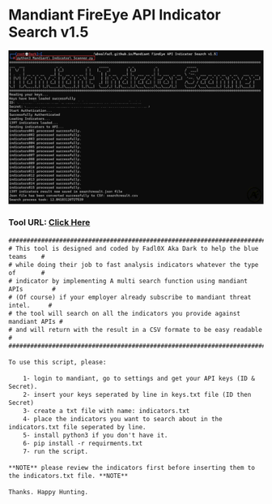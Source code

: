 # Mandiant FireEye API Indicator Search v1.5

![](https://raw.githubusercontent.com/Aboalfadl/aboalfadl.github.io/main/MISTool.png)

### Tool URL: [Click Here](https://github.com/Aboalfadl/aboalfadl.github.io/releases/download/MandiantScannerPython/Mandiant.FireEye.API.Indicator.Search.v1.5.zip)

	################################################################################
	# This tool is designed and coded by Fadl0X Aka Dark to help the blue teams    #
	# while doing their job to fast analysis indicators whatever the type of       # 
	# indicator by implementing A multi search function using mandiant APIs        #
	# (Of course) if your employer already subscribe to mandiant threat intel.     #
	# the tool will search on all the indicators you provide against mandiant APIs # 
	# and will return with the result in a CSV formate to be easy readable         #
	################################################################################                 
	
	To use this script, please:
	
	    1- login to mandiant, go to settings and get your API keys (ID & Secret).
	    2- insert your keys seperated by line in keys.txt file (ID then Secret)
	    3- create a txt file with name: indicators.txt
	    4- place the indicators you want to search about in the indicators.txt file seperated by line.
	    5- install python3 if you don't have it.
	    6- pip install -r requirments.txt
	    7- run the script.
	
	**NOTE** please review the indicators first before inserting them to the indicators.txt file. **NOTE**
	
	Thanks. Happy Hunting.
